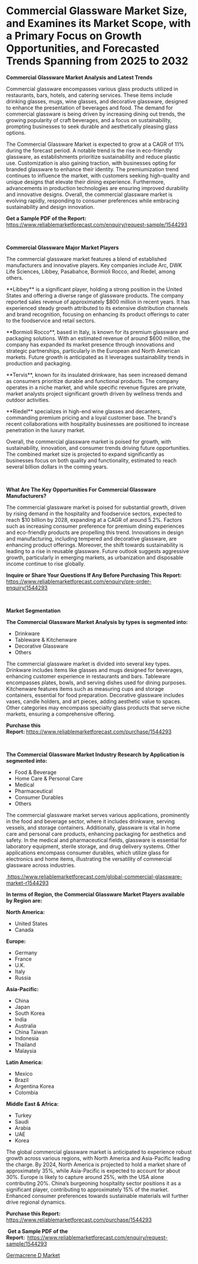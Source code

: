 <p><h1>Commercial Glassware Market Size, and Examines its Market Scope, with a Primary Focus on Growth Opportunities, and Forecasted Trends Spanning from 2025 to 2032</h1></p><p><strong>Commercial Glassware Market Analysis and Latest Trends</strong></p>
<p><p>Commercial glassware encompasses various glass products utilized in restaurants, bars, hotels, and catering services. These items include drinking glasses, mugs, wine glasses, and decorative glassware, designed to enhance the presentation of beverages and food. The demand for commercial glassware is being driven by increasing dining out trends, the growing popularity of craft beverages, and a focus on sustainability, prompting businesses to seek durable and aesthetically pleasing glass options.</p><p>The Commercial Glassware Market is expected to grow at a CAGR of 11% during the forecast period. A notable trend is the rise in eco-friendly glassware, as establishments prioritize sustainability and reduce plastic use. Customization is also gaining traction, with businesses opting for branded glassware to enhance their identity. The premiumization trend continues to influence the market, with customers seeking high-quality and unique designs that elevate their dining experience. Furthermore, advancements in production technologies are ensuring improved durability and innovative designs. Overall, the commercial glassware market is evolving rapidly, responding to consumer preferences while embracing sustainability and design innovation.</p></p>
<p><strong>Get a Sample PDF of the Report:&nbsp;</strong> <a href="https://www.reliablemarketforecast.com/enquiry/request-sample/1544293?utm_campaign=3503&utm_medium=2&utm_source=Github&utm_content=ia&utm_term=31032025&utm_id=commercial-glassware">https://www.reliablemarketforecast.com/enquiry/request-sample/1544293</a></p>
<p>&nbsp;</p>
<p><strong>Commercial Glassware Major Market Players</strong></p>
<p><p>The commercial glassware market features a blend of established manufacturers and innovative players. Key companies include Arc, DWK Life Sciences, Libbey, Pasabahce, Bormioli Rocco, and Riedel, among others. </p><p>**Libbey** is a significant player, holding a strong position in the United States and offering a diverse range of glassware products. The company reported sales revenue of approximately $800 million in recent years. It has experienced steady growth attributed to its extensive distribution channels and brand recognition, focusing on enhancing its product offerings to cater to the foodservice and retail sectors. </p><p>**Bormioli Rocco**, based in Italy, is known for its premium glassware and packaging solutions. With an estimated revenue of around $600 million, the company has expanded its market presence through innovations and strategic partnerships, particularly in the European and North American markets. Future growth is anticipated as it leverages sustainability trends in production and packaging. </p><p>**Tervis**, known for its insulated drinkware, has seen increased demand as consumers prioritize durable and functional products. The company operates in a niche market, and while specific revenue figures are private, market analysts project significant growth driven by wellness trends and outdoor activities. </p><p>**Riedel** specializes in high-end wine glasses and decanters, commanding premium pricing and a loyal customer base. The brand's recent collaborations with hospitality businesses are positioned to increase penetration in the luxury market.</p><p>Overall, the commercial glassware market is poised for growth, with sustainability, innovation, and consumer trends driving future opportunities. The combined market size is projected to expand significantly as businesses focus on both quality and functionality, estimated to reach several billion dollars in the coming years.</p></p>
<p>&nbsp;</p>
<p><strong>What Are The Key Opportunities For Commercial Glassware Manufacturers?</strong></p>
<p><p>The commercial glassware market is poised for substantial growth, driven by rising demand in the hospitality and foodservice sectors, expected to reach $10 billion by 2028, expanding at a CAGR of around 5.2%. Factors such as increasing consumer preference for premium dining experiences and eco-friendly products are propelling this trend. Innovations in design and manufacturing, including tempered and decorative glassware, are enhancing product offerings. Moreover, the shift towards sustainability is leading to a rise in reusable glassware. Future outlook suggests aggressive growth, particularly in emerging markets, as urbanization and disposable income continue to rise globally.</p></p>
<p><strong>Inquire or Share Your Questions If Any Before Purchasing This Report:</strong> <a href="https://www.reliablemarketforecast.com/enquiry/pre-order-enquiry/1544293?utm_campaign=3503&utm_medium=2&utm_source=Github&utm_content=ia&utm_term=31032025&utm_id=commercial-glassware">https://www.reliablemarketforecast.com/enquiry/pre-order-enquiry/1544293</a></p>
<p>&nbsp;</p>
<p><strong>Market Segmentation</strong></p>
<p><strong>The Commercial Glassware Market Analysis by types is segmented into:</strong></p>
<p><ul><li>Drinkware</li><li>Tableware & Kitchenware</li><li>Decorative Glassware</li><li>Others</li></ul></p>
<p><p>The commercial glassware market is divided into several key types. Drinkware includes items like glasses and mugs designed for beverages, enhancing customer experience in restaurants and bars. Tableware encompasses plates, bowls, and serving dishes used for dining purposes. Kitchenware features items such as measuring cups and storage containers, essential for food preparation. Decorative glassware includes vases, candle holders, and art pieces, adding aesthetic value to spaces. Other categories may encompass specialty glass products that serve niche markets, ensuring a comprehensive offering.</p></p>
<p><strong>Purchase this Report:&nbsp;</strong><a href="https://www.reliablemarketforecast.com/purchase/1544293?utm_campaign=3503&utm_medium=2&utm_source=Github&utm_content=ia&utm_term=31032025&utm_id=commercial-glassware">https://www.reliablemarketforecast.com/purchase/1544293</a></p>
<p>&nbsp;</p>
<p><strong>The Commercial Glassware Market Industry Research by Application is segmented into:</strong></p>
<p><ul><li>Food & Beverage</li><li>Home Care & Personal Care</li><li>Medical</li><li>Pharmaceutical</li><li>Consumer Durables</li><li>Others</li></ul></p>
<p><p>The commercial glassware market serves various applications, prominently in the food and beverage sector, where it includes drinkware, serving vessels, and storage containers. Additionally, glassware is vital in home care and personal care products, enhancing packaging for aesthetics and safety. In the medical and pharmaceutical fields, glassware is essential for laboratory equipment, sterile storage, and drug delivery systems. Other applications encompass consumer durables, which utilize glass for electronics and home items, illustrating the versatility of commercial glassware across industries.</p></p>
<p><a href="https://www.reliablemarketforecast.com/global-commercial-glassware-market-r1544293?utm_campaign=3503&utm_medium=2&utm_source=Github&utm_content=ia&utm_term=31032025&utm_id=commercial-glassware">&nbsp;https://www.reliablemarketforecast.com/global-commercial-glassware-market-r1544293</a></p>
<p><strong>In terms of Region, the Commercial Glassware Market Players available by Region are:</strong></p>
<p>
    <p> <strong> North America: </strong>
        <ul>
            <li>United States</li>
            <li>Canada</li>
        </ul>
        </p> 
    <p> <strong> Europe: </strong>
        <ul>
            <li>Germany</li>
            <li>France</li>
            <li>U.K.</li>
            <li>Italy</li>
            <li>Russia</li>
        </ul>
        </p> 
    <p> <strong> Asia-Pacific: </strong>
        <ul>
            <li>China</li>
            <li>Japan</li>
            <li>South Korea</li>
            <li>India</li>
            <li>Australia</li>
            <li>China Taiwan</li>
            <li>Indonesia</li>
            <li>Thailand</li>
            <li>Malaysia</li>
        </ul>
        </p> 
    <p> <strong> Latin America: </strong>
        <ul>
            <li>Mexico</li>
            <li>Brazil</li>
            <li>Argentina Korea</li>
            <li>Colombia</li>
        </ul>
        </p> 
    <p> <strong> Middle East & Africa: </strong>
        <ul>
            <li>Turkey</li>
            <li>Saudi</li>
            <li>Arabia</li>
            <li>UAE</li>
            <li>Korea</li>
        </ul>
    </p>
    </p>
<p><p>The global commercial glassware market is anticipated to experience robust growth across various regions, with North America and Asia-Pacific leading the charge. By 2024, North America is projected to hold a market share of approximately 35%, while Asia-Pacific is expected to account for about 30%. Europe is likely to capture around 25%, with the USA alone contributing 20%. China’s burgeoning hospitality sector positions it as a significant player, contributing to approximately 15% of the market. Enhanced consumer preferences towards sustainable materials will further drive regional dynamics.</p></p>
<p><strong>Purchase this Report: </strong><a href="https://www.reliablemarketforecast.com/purchase/1544293?utm_campaign=3503&utm_medium=2&utm_source=Github&utm_content=ia&utm_term=31032025&utm_id=commercial-glassware">https://www.reliablemarketforecast.com/purchase/1544293</a></p>
<p>&nbsp;<strong>Get a Sample PDF of the Report:&nbsp;&nbsp;</strong><a href="https://www.reliablemarketforecast.com/enquiry/request-sample/1544293?utm_campaign=3503&utm_medium=2&utm_source=Github&utm_content=ia&utm_term=31032025&utm_id=commercial-glassware">https://www.reliablemarketforecast.com/enquiry/request-sample/1544293</a></p>
<p><strong></strong></p>
<p><p><a href="https://github.com/azorrotutus/Market-Research-Report-List-1/blob/main/germacrene-d-market.md?utm_campaign=3503&utm_medium=2&utm_source=Github&utm_content=ia&utm_term=31032025&utm_id=commercial-glassware">Germacrene D Market</a></p></p>